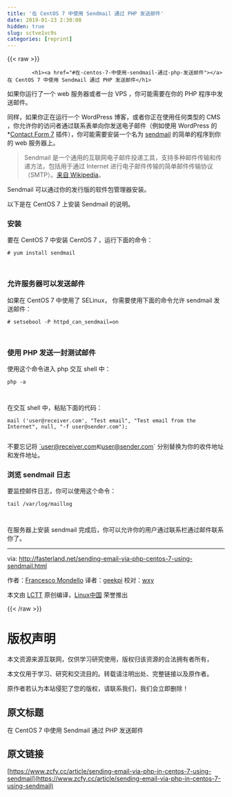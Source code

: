 ```yaml
---
title: '在 CentOS 7 中使用 Sendmail 通过 PHP 发送邮件' 
date: 2019-01-23 2:30:08
hidden: true
slug: sctve1vc9s
categories: [reprint]
---
```


{{< raw >}}

            <h1><a href="#在-centos-7-中使用-sendmail-通过-php-发送邮件"></a>在 CentOS 7 中使用 Sendmail 通过 PHP 发送邮件</h1>
<p>如果你运行了一个 web 服务器或者一台 VPS ，你可能需要在你的 PHP 程序中发送邮件。</p>
<p>同样，如果你正在运行一个 WordPress 博客，或者你正在使用任何类型的 CMS ，你允许你的访问者通过联系表单向你发送电子邮件（例如使用 WordPress 的*<a href="https://wordpress.org/plugins/contact-form-7/">Contact Form 7</a> 插件），你可能需要安装一个名为 <a href="http://www.sendmail.com/sm/open_source/">sendmail</a> 的简单的程序到你的 web 服务器上。</p>
<blockquote>
<p>Sendmail 是一个通用的互联网电子邮件投递工具，支持多种邮件传输和传递方法，包括用于通过 Internet 进行电子邮件传输的简单邮件传输协议（SMTP）。<a href="https://en.wikipedia.org/wiki/Sendmail">来自 Wikipedia</a>。</p>
</blockquote>
<p>Sendmail 可以通过你的发行版的软件包管理器安装。</p>
<p>以下是在 CentOS 7 上安装 Sendmail 的说明。</p>
<h3><a href="#安装"></a>安装</h3>
<p>要在 CentOS 7 中安装 CentOS 7 ，运行下面的命令：</p>
<pre><code class="hljs shell"><span class="hljs-meta">#</span><span class="bash"> yum install sendmail</span>

</code></pre><h3><a href="#允许服务器可以发送邮件"></a>允许服务器可以发送邮件</h3>
<p>如果在 CentOS 7 中使用了 SELinux， 你需要使用下面的命令允许 sendmail 发送邮件：</p>
<pre><code class="hljs shell"><span class="hljs-meta">#</span><span class="bash"> setsebool -P httpd_can_sendmail=on</span>

</code></pre><h3><a href="#使用-php-发送一封测试邮件"></a>使用 PHP 发送一封测试邮件</h3>
<p>使用这个命令进入 php 交互 shell 中：</p>
<pre><code class="hljs stylus">php -<span class="hljs-selector-tag">a</span>

</code></pre><p>在交互 shell 中，粘贴下面的代码：</p>
<pre><code class="hljs nginx"><span class="hljs-attribute">mail</span> (<span class="hljs-string">'user<span class="hljs-variable">@receiver</span>.com'</span>, <span class="hljs-string">"Test email"</span>, <span class="hljs-string">"Test email from the Internet"</span>, null, <span class="hljs-string">"-f user<span class="hljs-variable">@sender</span>.com"</span>);

</code></pre><p>不要忘记将 <a href="mailto:`user@receiver.com">`user@receiver.com</a><code>和</code><a href="mailto:user@sender.com">user@sender.com</a>` 分别替换为你的收件地址和发件地址。</p>
<h3><a href="#浏览-sendmail-日志"></a>浏览 sendmail 日志</h3>
<p>要监控邮件日志，你可以使用这个命令：</p>
<pre><code class="hljs excel">tail /<span class="hljs-built_in">var</span>/<span class="hljs-built_in">log</span>/maillog

</code></pre><p>在服务器上安装 sendmail 完成后，你可以允许你的用户通过联系栏通过邮件联系你了。</p>
<hr>
<p>via: <a href="http://fasterland.net/sending-email-via-php-centos-7-using-sendmail.html">http://fasterland.net/sending-email-via-php-centos-7-using-sendmail.html</a></p>
<p>作者：<a href="http://fasterland.net/">Francesco Mondello</a> 译者：<a href="https://github.com/geekpi">geekpi</a> 校对：<a href="https://github.com/wxy">wxy</a></p>
<p>本文由 <a href="https://github.com/LCTT/TranslateProject">LCTT</a> 原创编译，<a href="https://linux.cn/">Linux中国</a> 荣誉推出</p>

          
{{< /raw >}}

# 版权声明
本文资源来源互联网，仅供学习研究使用，版权归该资源的合法拥有者所有，

本文仅用于学习、研究和交流目的。转载请注明出处、完整链接以及原作者。

原作者若认为本站侵犯了您的版权，请联系我们，我们会立即删除！

## 原文标题
在 CentOS 7 中使用 Sendmail 通过 PHP 发送邮件

## 原文链接
[https://www.zcfy.cc/article/sending-email-via-php-in-centos-7-using-sendmail](https://www.zcfy.cc/article/sending-email-via-php-in-centos-7-using-sendmail)

